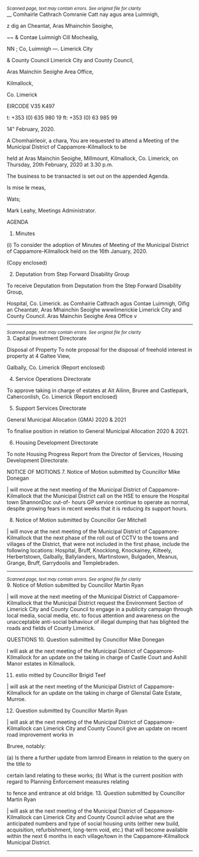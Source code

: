 *<small>Scanned page, text may contain errors. See original file for clarity</small>*  
__ Comhairle Cathrach Comranie Catt nay agus area Luimnigh,

z dig an Cheantat, Aras Mhainchin Seoighe,

~~ & Contae Luimnigh Cill Mochealig,

NN ; Co, Luimnigh
—. Limerick City

& County Council Limerick City and County Council,

Aras Mainchin Seoighe Area Office,

Kilmallock,

Co. Limerick

EIRCODE V35 K497

t: +353 (0) 635 980 19
ft: +353 (0) 63 985 99

14" February, 2020.

A Chomhairleoir, a chara,
You are requested to attend a Meeting of the Municipal District of Cappamore-Kilmallock to be

held at Aras Mainchin Seoighe, Millmount, Kilmallock, Co. Limerick, on Thursday, 20th
February, 2020 at 3.30 p.m.

The business to be transacted is set out on the appended Agenda.

Is mise le meas,

Wats;

Mark Leahy,
Meetings Administrator.

AGENDA

1. Minutes

(i) To consider the adoption of Minutes of Meeting of the Municipal District of
Cappamore-Kilmallock held on the 16th January, 2020.

(Copy enclosed)

2. Deputation from Step Forward Disability Group

To receive Deputation from Deputation from the Step Forward Disability Group,

Hospital, Co. Limerick. as
Comhairie Cathrach agus Contae Luimnigh, Oifig an Cheantatr, Aras Mhainchin Seoighe wwwlimerickie
Limerick City and County Council. Aras Mainchin Seoighe Area Office v

---
*<small>Scanned page, text may contain errors. See original file for clarity</small>*  
3. Capital Investment Directorate

Disposal of Property
To note proposal for the disposal of freehold interest in property at 4 Galtee View,

Galbally, Co. Limerick
(Report enclosed)

4. Service Operations Directorate

To approve taking in charge of estates at Ait Ailinn, Bruree and Castlepark, Caherconlish,
Co. Limerick
(Report enclosed)

5. Support Services Directorate

General Municipal Allocation (GMA) 2020 & 2021

To finalise position in relation to General Municipal Allocation 2020 & 2021.

6. Housing Development Directorate

To note Housing Progress Report from the Director of Services, Housing Development
Directorate.

NOTICE OF MOTIONS
7. Notice of Motion submitted by Councillor Mike Donegan

| will move at the next meeting of the Municipal District of Cappamore-Kilmallock that
the Municipal District call on the HSE to ensure the Hospital town ShannonDoc out-of-
hours GP service continue to operate as normal, despite growing fears in recent weeks
that it is reducing its support hours.

8. Notice of Motion submitted by Councillor Ger Mitchell

| will move at the next meeting of the Municipal District of Cappamore-Kilmallock that
the next phase of the roll out of CCTV to the towns and villages of the District, that
were not included in the first phase, include the following locations: Hospital, Bruff,
Knocklong, Knockainey, Kilteely, Herbertstown, Galbally, Ballylanders, Martinstown,
Bulgaden, Meanus, Grange, Bruff, Garrydoolis and Templebraden.

---
*<small>Scanned page, text may contain errors. See original file for clarity</small>*  
9. Notice of Motion submitted by Councillor Martin Ryan

| will move at the next meeting of the Municipal District of Cappamore-Kilmallock that
the Municipal District request the Environment Section of Limerick City and County
Council to engage in a publicity campaign through local media, social media, etc. to
focus attention and awareness on the unacceptable anti-social behaviour of illegal
dumping that has blighted the roads and fields of County Limerick.

QUESTIONS
10. Question submitted by Councillor Mike Donegan

I will ask at the next meeting of the Municipal District of Cappamore-Kilmallock for an
update on the taking in charge of Castle Court and Ashill Manor estates in Kilmallock.

11. estio mitted by Councillor Brigid Teef

| will ask at the next meeting of the Municipal District of Cappamore-Kilmallock for an
update on the taking in charge of Glenstal Gate Estate, Murroe.

12. Question submitted by Councillor Martin Ryan

| will ask at the next meeting of the Municipal District of Cappamore-Kilmallock can
Limerick City and County Council give an update on recent road improvement works in

Bruree, notably:

(a) Is there a further update from larnrod Eireann in relation to the query on the title to

certain land relating to these works;
(b) What is the current position with regard to Planning Enforcement measures relating

to fence and entrance at old bridge.
13. Question submitted by Councillor Martin Ryan

| will ask at the next meeting of the Municipal District of Cappamore-Kilmallock can
Limerick City and County Council advise what are the anticipated numbers and type of
social housing units (either new build, acquisition, refurbishment, long-term void, etc.)
that will become available within the next 6 months in each village/town in the
Cappamore-Kilmallock Municipal District.

---
